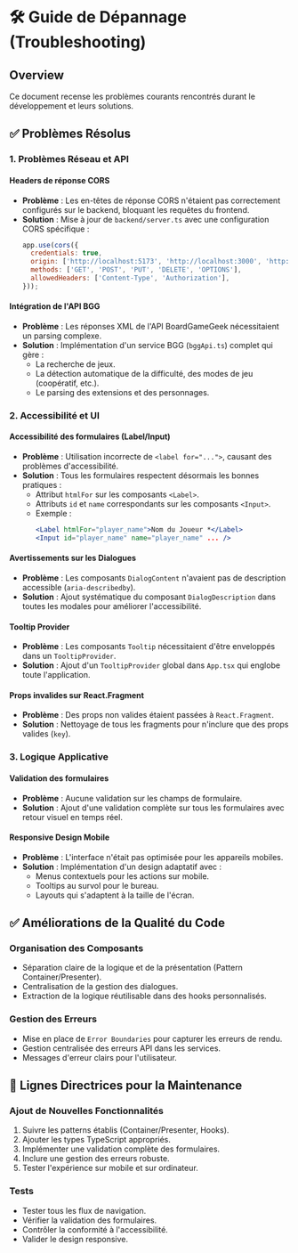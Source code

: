 # 🛠️ Guide de Dépannage (Troubleshooting)

## Overview
Ce document recense les problèmes courants rencontrés durant le développement et leurs solutions.

## ✅ Problèmes Résolus

### 1. Problèmes Réseau et API

#### Headers de réponse CORS
-   **Problème** : Les en-têtes de réponse CORS n'étaient pas correctement configurés sur le backend, bloquant les requêtes du frontend.
-   **Solution** : Mise à jour de `backend/server.ts` avec une configuration CORS spécifique :
    ```javascript
    app.use(cors({
      credentials: true,
      origin: ['http://localhost:5173', 'http://localhost:3000', 'http://127.0.0.1:5173'],
      methods: ['GET', 'POST', 'PUT', 'DELETE', 'OPTIONS'],
      allowedHeaders: ['Content-Type', 'Authorization'],
    }));
    ```

#### Intégration de l'API BGG
-   **Problème** : Les réponses XML de l'API BoardGameGeek nécessitaient un parsing complexe.
-   **Solution** : Implémentation d'un service BGG (`bggApi.ts`) complet qui gère :
    -   La recherche de jeux.
    -   La détection automatique de la difficulté, des modes de jeu (coopératif, etc.).
    -   Le parsing des extensions et des personnages.

### 2. Accessibilité et UI

#### Accessibilité des formulaires (Label/Input)
-   **Problème** : Utilisation incorrecte de `<label for="...">`, causant des problèmes d'accessibilité.
-   **Solution** : Tous les formulaires respectent désormais les bonnes pratiques :
    -   Attribut `htmlFor` sur les composants `<Label>`.
    -   Attributs `id` et `name` correspondants sur les composants `<Input>`.
    -   Exemple :
        ```jsx
        <Label htmlFor="player_name">Nom du Joueur *</Label>
        <Input id="player_name" name="player_name" ... />
        ```

#### Avertissements sur les Dialogues
-   **Problème** : Les composants `DialogContent` n'avaient pas de description accessible (`aria-describedby`).
-   **Solution** : Ajout systématique du composant `DialogDescription` dans toutes les modales pour améliorer l'accessibilité.

#### Tooltip Provider
-   **Problème** : Les composants `Tooltip` nécessitaient d'être enveloppés dans un `TooltipProvider`.
-   **Solution** : Ajout d'un `TooltipProvider` global dans `App.tsx` qui englobe toute l'application.

#### Props invalides sur React.Fragment
-   **Problème** : Des props non valides étaient passées à `React.Fragment`.
-   **Solution** : Nettoyage de tous les fragments pour n'inclure que des props valides (`key`).

### 3. Logique Applicative

#### Validation des formulaires
-   **Problème** : Aucune validation sur les champs de formulaire.
-   **Solution** : Ajout d'une validation complète sur tous les formulaires avec retour visuel en temps réel.

#### Responsive Design Mobile
-   **Problème** : L'interface n'était pas optimisée pour les appareils mobiles.
-   **Solution** : Implémentation d'un design adaptatif avec :
    -   Menus contextuels pour les actions sur mobile.
    -   Tooltips au survol pour le bureau.
    -   Layouts qui s'adaptent à la taille de l'écran.

## ✅ Améliorations de la Qualité du Code

### Organisation des Composants
-   Séparation claire de la logique et de la présentation (Pattern Container/Presenter).
-   Centralisation de la gestion des dialogues.
-   Extraction de la logique réutilisable dans des hooks personnalisés.

### Gestion des Erreurs
-   Mise en place de `Error Boundaries` pour capturer les erreurs de rendu.
-   Gestion centralisée des erreurs API dans les services.
-   Messages d'erreur clairs pour l'utilisateur.

## 🔧 Lignes Directrices pour la Maintenance

### Ajout de Nouvelles Fonctionnalités
1.  Suivre les patterns établis (Container/Presenter, Hooks).
2.  Ajouter les types TypeScript appropriés.
3.  Implémenter une validation complète des formulaires.
4.  Inclure une gestion des erreurs robuste.
5.  Tester l'expérience sur mobile et sur ordinateur.

### Tests
-   Tester tous les flux de navigation.
-   Vérifier la validation des formulaires.
-   Contrôler la conformité à l'accessibilité.
-   Valider le design responsive.